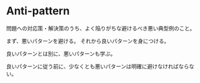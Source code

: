 # Anti-pattern

問題への対応策・解決策のうち、よく陥りがちな避けるべき悪い典型例のこと。

まず、悪いパターンを避ける。
それから良いパターンを身につける。

良いパターンとは別に、悪いパターンも学ぶ。

良いパターンに従う前に、少なくとも悪いパターンは明確に避けなければならない。

